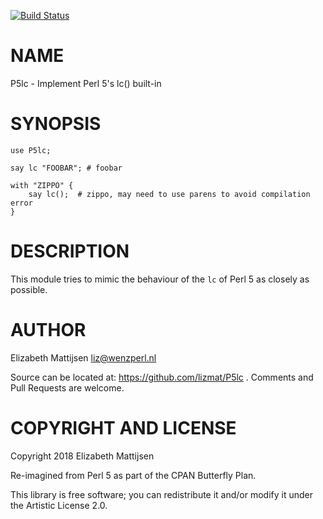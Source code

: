 [![Build Status](https://travis-ci.org/lizmat/P5lc.svg?branch=master)](https://travis-ci.org/lizmat/P5lc)

NAME
====

P5lc - Implement Perl 5's lc() built-in

SYNOPSIS
========

    use P5lc;

    say lc "FOOBAR"; # foobar

    with "ZIPPO" {
        say lc();  # zippo, may need to use parens to avoid compilation error
    }

DESCRIPTION
===========

This module tries to mimic the behaviour of the `lc` of Perl 5 as closely as possible.

AUTHOR
======

Elizabeth Mattijsen <liz@wenzperl.nl>

Source can be located at: https://github.com/lizmat/P5lc . Comments and Pull Requests are welcome.

COPYRIGHT AND LICENSE
=====================

Copyright 2018 Elizabeth Mattijsen

Re-imagined from Perl 5 as part of the CPAN Butterfly Plan.

This library is free software; you can redistribute it and/or modify it under the Artistic License 2.0.

